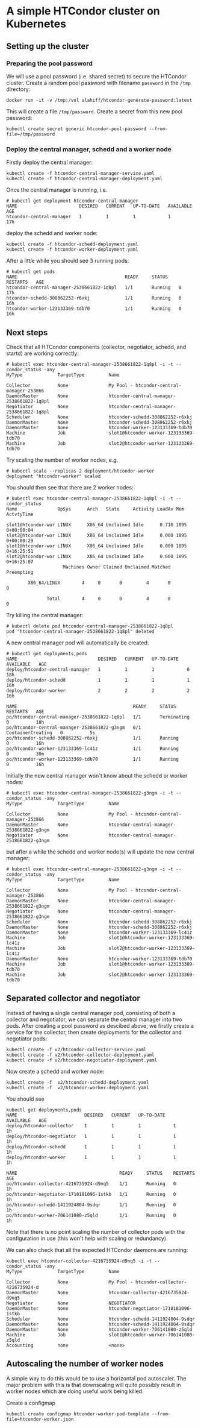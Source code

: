 # A simple HTCondor cluster on Kubernetes
## Setting up the cluster
### Preparing the pool password
We will use a pool password (i.e. shared secret) to secure the HTCondor cluster. Create a random pool password with filename `password` in the `/tmp` directory:
```
docker run -it -v /tmp:/vol alahiff/htcondor-generate-password:latest
```
This will create a file `/tmp/password`. Create a secret from this new pool password:
```
kubectl create secret generic htcondor-pool-password --from-file=/tmp/password
```
### Deploy the central manager, schedd and a worker node
Firstly deploy the central manager:
```
kubectl create -f htcondor-central-manager-service.yaml
kubectl create -f htcondor-central-manager-deployment.yaml
```
Once the central manager is running, i.e.
```
# kubectl get deployment htcondor-central-manager
NAME                       DESIRED   CURRENT   UP-TO-DATE   AVAILABLE   AGE
htcondor-central-manager   1         1         1            1           17h
```
deploy the schedd and worker node:
```
kubectl create -f htcondor-schedd-deployment.yaml
kubectl create -f htcondor-worker-deployment.yaml
```
After a little while you should see 3 running pods:
```
# kubectl get pods
NAME                                        READY     STATUS    RESTARTS   AGE
htcondor-central-manager-2538661822-1q8pl   1/1       Running   0          17h
htcondor-schedd-308862252-r6xkj             1/1       Running   0          16h
htcondor-worker-123133369-tdb70             1/1       Running   0          16h
```
## Next steps
Check that all HTCondor components (collector, negotiator, schedd, and startd) are working correctly:
```
# kubectl exec htcondor-central-manager-2538661822-1q8pl -i -t -- condor_status -any
MyType             TargetType         Name

Collector          None               My Pool - htcondor-central-manager-253866
DaemonMaster       None               htcondor-central-manager-2538661822-1q8pl
Negotiator         None               htcondor-central-manager-2538661822-1q8pl
Scheduler          None               htcondor-schedd-308862252-r6xkj
DaemonMaster       None               htcondor-schedd-308862252-r6xkj
DaemonMaster       None               htcondor-worker-123133369-tdb70
Machine            Job                slot1@htcondor-worker-123133369-tdb70
Machine            Job                slot2@htcondor-worker-123133369-tdb70
```
Try scaling the number of worker nodes, e.g.
```
# kubectl scale --replicas 2 deployment/htcondor-worker
deployment "htcondor-worker" scaled
```
You should then see that there are 2 worker nodes:
```
# kubectl exec htcondor-central-manager-2538661822-1q8pl -i -t -- condor_status
Name               OpSys      Arch   State     Activity LoadAv Mem   ActvtyTime

slot1@htcondor-wor LINUX      X86_64 Unclaimed Idle      0.710 1895  0+00:00:04
slot2@htcondor-wor LINUX      X86_64 Unclaimed Idle      0.000 1895  0+00:00:29
slot1@htcondor-wor LINUX      X86_64 Unclaimed Idle      0.000 1895  0+16:25:51
slot2@htcondor-wor LINUX      X86_64 Unclaimed Idle      0.000 1895  0+16:25:07
                     Machines Owner Claimed Unclaimed Matched Preempting

        X86_64/LINUX        4     0       0         4       0          0

               Total        4     0       0         4       0          0
```
Try killing the central manager:
```
# kubectl delete pod htcondor-central-manager-2538661822-1q8pl
pod "htcondor-central-manager-2538661822-1q8pl" deleted
```
A new central manager pod will automatically be created:
```
# kubectl get deployments,pods
NAME                              DESIRED   CURRENT   UP-TO-DATE   AVAILABLE   AGE
deploy/htcondor-central-manager   1         1         1            0           18h
deploy/htcondor-schedd            1         1         1            1           16h
deploy/htcondor-worker            2         2         2            2           16h

NAME                                           READY     STATUS              RESTARTS   AGE
po/htcondor-central-manager-2538661822-1q8pl   1/1       Terminating         0          18h
po/htcondor-central-manager-2538661822-g3ngm   0/1       ContainerCreating   0          5s
po/htcondor-schedd-308862252-r6xkj             1/1       Running             0          16h
po/htcondor-worker-123133369-lc41z             1/1       Running             0          30m
po/htcondor-worker-123133369-tdb70             1/1       Running             0          16h
```
Initially the new central manager won't know about the schedd or worker nodes:
```
# kubectl exec htcondor-central-manager-2538661822-g3ngm -i -t -- condor_status -any
MyType             TargetType         Name

Collector          None               My Pool - htcondor-central-manager-253866
DaemonMaster       None               htcondor-central-manager-2538661822-g3ngm
Negotiator         None               htcondor-central-manager-2538661822-g3ngm
```
but after a while the schedd and worker node(s) will update the new central manager:
```
# kubectl exec htcondor-central-manager-2538661822-g3ngm -i -t -- condor_status -any
MyType             TargetType         Name

Collector          None               My Pool - htcondor-central-manager-253866
DaemonMaster       None               htcondor-central-manager-2538661822-g3ngm
Negotiator         None               htcondor-central-manager-2538661822-g3ngm
Scheduler          None               htcondor-schedd-308862252-r6xkj
DaemonMaster       None               htcondor-schedd-308862252-r6xkj
DaemonMaster       None               htcondor-worker-123133369-lc41z
Machine            Job                slot1@htcondor-worker-123133369-lc41z
Machine            Job                slot2@htcondor-worker-123133369-lc41z
DaemonMaster       None               htcondor-worker-123133369-tdb70
Machine            Job                slot1@htcondor-worker-123133369-tdb70
Machine            Job                slot2@htcondor-worker-123133369-tdb70
```

## Separated collector and negotiator
Instead of having a single central manager pod, consisting of both a collector and negotiator, we can separate the central manager into two pods. After creating a pool password as descibed above, we firstly create a service for the collector, then create deployments for the collector and negotiator pods:
```
kubectl create -f v2/htcondor-collector-service.yaml
kubectl create -f v2/htcondor-collector-deployment.yaml
kubectl create -f v2/htcondor-negotiator-deployment.yaml
```
Now create a schedd and worker node:
```
kubectl create -f  v2/htcondor-schedd-deployment.yaml
kubectl create -f  v2/htcondor-worker-deployment.yaml
```
You should see
```
kubectl get deployments,pods
NAME                         DESIRED   CURRENT   UP-TO-DATE   AVAILABLE   AGE
deploy/htcondor-collector    1         1         1            1           1h
deploy/htcondor-negotiator   1         1         1            1           1h
deploy/htcondor-schedd       1         1         1            1           1h
deploy/htcondor-worker       1         1         1            1           1h

NAME                                      READY     STATUS    RESTARTS   AGE
po/htcondor-collector-4216735924-d9nq5    1/1       Running   0          1h
po/htcondor-negotiator-1710181096-1stkb   1/1       Running   0          1h
po/htcondor-schedd-1411924804-9sdqr       1/1       Running   0          1h
po/htcondor-worker-706141080-z5qld        1/1       Running   0          1h
```
Note that there is no point scaling the number of collector pods with the configuration in use (this won't help with scaling or redundancy).

We can also check that all the expected HTCondor daemons are running:
```
kubectl exec htcondor-collector-4216735924-d9nq5 -i -t -- condor_status -any
MyType             TargetType         Name

Collector          None               My Pool - htcondor-collector-4216735924-d
DaemonMaster       None               htcondor-collector-4216735924-d9nq5
Negotiator         None               NEGOTIATOR
DaemonMaster       None               htcondor-negotiator-1710181096-1stkb
Scheduler          None               htcondor-schedd-1411924804-9sdqr
DaemonMaster       None               htcondor-schedd-1411924804-9sdqr
DaemonMaster       None               htcondor-worker-706141080-z5qld
Machine            Job                slot1@htcondor-worker-706141080-z5qld
Accounting         none               <none>
```

## Autoscaling the number of worker nodes
A simple way to do this would be to use a horizontal pod autoscaler. The major problem with this is that downscaling will quite possibly result in worker nodes which are doing useful work being killed. 

Create a configmap 
```
kubectl create configmap htcondor-worker-pod-template --from-file=htcondor-worker.json
```
